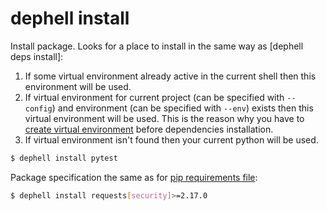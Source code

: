 # dephell install

Install package. Looks for a place to install in the same way as [dephell deps install]:

1. If some virtual environment already active in the current shell then this environment will be used.
1. If virtual environment for current project (can be specified with `--config`) and environment (can be specified with `--env`) exists then this virtual environment will be used. This is the reason why you have to [create virtual environment](cmd-venv-create) before dependencies installation.
1. If virtual environment isn't found then your current python will be used.

```bash
$ dephell install pytest
```

Package specification the same as for [pip requirements file](https://pip.pypa.io/en/stable/reference/pip_install/#requirements-file-format):

```bash
$ dephell install requests[security]>=2.17.0
```
